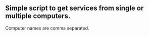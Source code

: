 ## Simple script to get services from single or multiple computers.
Computer names are comma separated.
